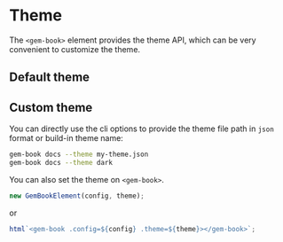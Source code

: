 # Theme

The `<gem-book>` element provides the theme API, which can be very convenient to customize the theme.

## Default theme

<gbp-raw src="/src/common/theme.ts"></gbp-raw>

## Custom theme

You can directly use the cli options to provide the theme file path in `json` format or build-in theme name:

```bash
gem-book docs --theme my-theme.json
gem-book docs --theme dark
```

You can also set the theme on `<gem-book>`.

```js
new GemBookElement(config, theme);
```

or

```js
html`<gem-book .config=${config} .theme=${theme}></gem-book>`;
```
